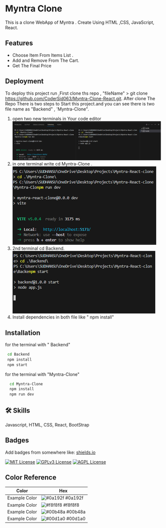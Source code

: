 # Myntra Clone

This is a clone WebApp of Myntra . Create Using HTML ,CSS, JavaScript, React.

## Features

- Choose Item From Items List .
- Add and Remove From The Cart.
- Get The Final Price

## Deployment

To deploy this project run ,First clone ths repo ,
"fileName" > git clone https://github.com/CoderSid063/Myntra-Clone-React.git.
After clone The Repo There is two steps to Start this project.and you can see there is two file name as "Backend" , 'Myntra-Clone".

1. open two new terminals in Your code editor
   ![Open Two Terminals](Fullterminal.png)
2. in one terminal write cd Myntra-Clone .
   ![Get into The Myntra-Clone Directory](Myntra%201.png)
3. 2nd terminal cd Backend.
   ![Get into the Backend ](Myntra%20Backend.png)
4. Install dependencies in both file like " npm install"

## Installation

for the terminal with " Backend"

```bash
 cd Backend
 npm install
 npm start
```

for the terminal with "Myntra-Clone"

```bash
  cd Myntra-Clone
  npm install
  npm run dev
```

## 🛠 Skills

Javascript, HTML, CSS, React, BootStrap

## Badges

Add badges from somewhere like: [shields.io](https://shields.io/)

[![MIT License](https://img.shields.io/badge/License-MIT-green.svg)](https://choosealicense.com/licenses/mit/)
[![GPLv3 License](https://img.shields.io/badge/License-GPL%20v3-yellow.svg)](https://opensource.org/licenses/)
[![AGPL License](https://img.shields.io/badge/license-AGPL-blue.svg)](http://www.gnu.org/licenses/agpl-3.0)

## Color Reference

| Color         | Hex                                                              |
| ------------- | ---------------------------------------------------------------- |
| Example Color | ![#0a192f](https://via.placeholder.com/10/0a192f?text=+) #0a192f |
| Example Color | ![#f8f8f8](https://via.placeholder.com/10/f8f8f8?text=+) #f8f8f8 |
| Example Color | ![#00b48a](https://via.placeholder.com/10/00b48a?text=+) #00b48a |
| Example Color | ![#00d1a0](https://via.placeholder.com/10/00b48a?text=+) #00d1a0 |
